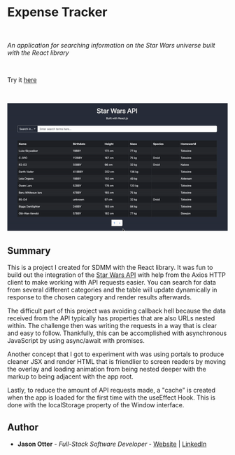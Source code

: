 # Expense Tracker

<br>

_An application for searching information on the Star Wars universe built with the React library_

<br>

Try it [here](https://aesthetic-sfogliatella-5a6c09.netlify.app/)

<br>

![Star Wars API Demo](https://github.com/j-otterbox/star-wars-api/blob/main/starwars-api-demo.gif "Star Wars API in use")

## Summary

This is a project I created for SDMM with the React library. It was fun to build out the integration of the [Star Wars API](https://swapi.dev/) with help from the Axios HTTP client to make working with API requests easier. You can search for data from several different categories and the table will update dynamically in response to the chosen category and render results afterwards.

The difficult part of this project was avoiding callback hell because the data received from the API typically has properties that are also URLs nested within. The challenge then was writing the requests in a way that is clear and easy to follow. Thankfully, this can be accomplished with asynchronous JavaScript by using async/await with promises.

Another concept that I got to experiment with was using portals to produce cleaner JSX and render HTML that is friendlier to screen readers by moving the overlay and loading animation from being nested deeper with the markup to being adjacent with the app root.

Lastly, to reduce the amount of API requests made, a "cache" is created when the app is loaded for the first time with the useEffect Hook. This is done with the localStorage property of the Window interface.

## Author

- **Jason Otter** - _Full-Stack Software Developer_ - [Website](https://jason-otter.netlify.app/) | [LinkedIn](https://www.linkedin.com/in/jason-otter/)

